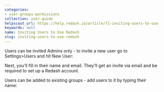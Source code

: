 ```yaml
---
categories:
- user-groups-permissions
collection: user-guide
helpscout_url: https://help.redash.io/article/71-inviting-users-to-use-redash
keywords: null
name: Inviting Users to Use Redash
slug: inviting-users-to-use-redash
---
```

Users can be invited Admins only - to invite a new user go to Settings>Users
and hit New User:

Next, you'll fill in their name and email. They'll get an invite via email and
be required to set up a Redash account.

Users can be added to existing groups - add users to it by typing their name:

